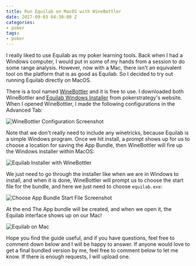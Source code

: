 ```yaml
---
title: Run Equilab on MacOS with WineBottler
date: 2017-09-03 04:30:00 Z
categories:
- poker
tags:
- poker
---
```


I really liked to use Equilab as my poker learning tools. Back when I had a Windows computer, I would put in some of my hands from a session to do some range analysis. However, now with a Mac, there isn't an equivalent tool on the platform that is as good as Equilab. So I decided to try out running Equilab directly on MacOS.

There is a tool named [WineBottler](http://winebottler.kronenberg.org/) and it is free to use. I downloaded both WineBottler and [Equilab Windows Installer](https://www.pokerstrategy.com/poker-software-tools/equilab-holdem/) from pokerstrategy's website. When I opened WineBottler, I made the following configurations in the Advanced Tab:

![WineBottler Configuration Screenshot](/uploads/Screen%20Shot%202017-09-03%20at%2012.27.21%20PM.png)

Note that we don't really need to include any winetricks, because Equilab is a simple Windows program. Once we hit install, a prompt shows up for us to choose a location for saving the App Bundle, then WineBottler will fire up the Windows installer within MacOS:

![Equilab Installer with WineBottler](/uploads/Screen%20Shot%202017-09-03%20at%2012.28.00%20PM.png)

We just need to go through the installer like when we are in Windows to install, and when it is done, WineBottler will prompt us to choose the start file for the bundle, and here we just need to choose `equilab.exe`:

![Choose App Bundle Start File Screenshot](/uploads/screenshot.png)

At the end The App bundle will be created, and when we open it, the Equilab interface shows up on our Mac!

![Equilab on Mac](/uploads/Screen%20Shot%202017-09-03%20at%2012.27.16%20PM.png)

Hope you find the guide useful, and if you have questions, feel free to comment down below and I will be happy to answer. If anyone would love to get a final bundled version by me, feel free to comment below to let me know. If there is enough requests, I will upload one.